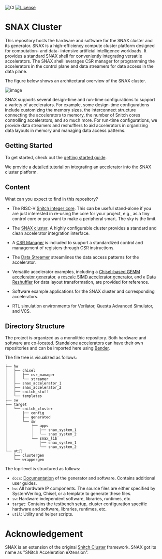 ![CI](https://github.com/pulp-platform/snitch_cluster/actions/workflows/ci.yml/badge.svg)
[![License](https://img.shields.io/badge/License-Apache%202.0-blue.svg)](https://opensource.org/licenses/Apache-2.0)

# SNAX Cluster

This repository hosts the hardware and software for the SNAX cluster and its generator. SNAX is a high-efficiency compute cluster platform designed for computation- and data- intensive artificial intelligence workloads. It provides a standard SNAX shell for conveniently integrating versatile accelerators. The SNAX shell leverages CSR manager for programming the accelerators in the control plane and data streamers for data access in the data plane.

The figure below shows an architectural overview of the SNAX cluster.

![image](https://github.com/KULeuven-MICAS/snax_cluster/assets/26665295/9242dd65-be3a-4472-8ae5-e026992f6a95)

SNAX supports several design-time and run-time configurations to support a variety of accelerators. For example, some design-time configurations include customizing the memory sizes, the interconnect structure connecting the accelerators to memory, the number of Snitch cores controlling accelerators, and so much more. For run-time configurations, we provide data streamers and reshufflers to aid accelerators in organizing data layouts in memory and managing data access patterns.

## Getting Started

To get started, check out the [getting started guide](https://kuleuven-micas.github.io/snax_cluster/ug/getting_started.html).

We provide a [detailed tutorial](https://kuleuven-micas.github.io/snax_cluster/tutorial/introduction.html) on integrating an accelerator into the SNAX cluster platform. 

## Content

What can you expect to find in this repository?

- The RISC-V [Snitch integer core](https://pulp-platform.github.io/snitch_cluster/rm/snitch.html). This can be useful stand-alone if you are just interested in re-using the core for your project, e.g., as a tiny control core or you want to make a peripheral smart. The sky is the limit.
- The [SNAX cluster](https://kuleuven-micas.github.io/snax_cluster/tutorial/architectural_overview.html). A highly configurable cluster provides a standard and clean accelerator integration interface.

- A [CSR Manager](https://kuleuven-micas.github.io/snax_cluster/tutorial/csrman_design.html) is included to support a standardized control and management of registers through CSR instructions.
  
- The [Data Streamer](https://kuleuven-micas.github.io/snax_cluster/tutorial/streamer_design.html) streamlines the data access patterns for the accelerator.
- Versatile accelerator examples, including a [Chisel-based GEMM accelerator generator](https://github.com/KULeuven-MICAS/snax-gemm), a [rescale SIMD accelerator generator](https://github.com/KULeuven-MICAS/snax-postprocessing-simd), and a [Data Reshuffler]() for data layout transformation, are provided for reference.
- Software example applications for the SNAX cluster and corresponding accelerators.
- RTL simulation environments for Verilator, Questa Advanced Simulator, and VCS.

## Directory Structure

The project is organized as a monolithic repository. Both hardware and software are co-located. Standalone accelerators can have their own repositories and can be imported here using [Bender](https://github.com/pulp-platform/bender).

The file tree is visualized as follows:

```
├── hw
│   ├── chisel
│   │   ├── csr_manager
│   │   └── streamer
│   ├── snax_accelerator_1
│   ├── snax_accelerator_2
│   ├── snitch_stuff
│   └── templates
├── sw
├── target
│   └── snitch_cluster
│       ├── config
│       ├── generated
│       └── sw
│           ├── apps
│           │   ├── snax_system_1
│           │   └── snax_system_2
│           └── snax_lib 
│               ├── snax_system_1
│               └── snax_system_2
└── util
    ├── clustergen
    └── wrappergen
```

The top-level is structured as follows:

* `docs`: [Documentation](documentation.md) of the generator and software.
  Contains additional user guides.
* `hw`: All hardware IP components. The source files are either specified by SystemVerilog, Chisel, or a template to generate these files.
* `sw`: Hardware independent software, libraries, runtimes, etc.
* `target`: Contains the testbench setup, cluster configuration specific hardware and software, libraries, runtimes, etc.
* `util`: Utility and helper scripts.

# Acknowledgement

SNAX is an extension of the original [Snitch Cluster](https://github.com/pulp-platform/snitch_cluster) framework. SNAX got its name as "SNitch Acceleration eXtension".
